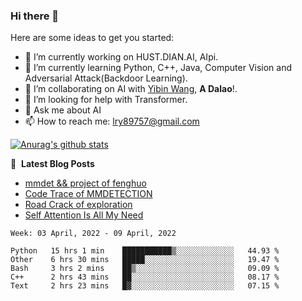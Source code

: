 ### Hi there 👋

<!--
**LRY89757/LRY89757** is a ✨ _special_ ✨ repository because its `README.md` (this file) appears on your GitHub profile.
-->
Here are some ideas to get you started:

- 🔭 I’m currently working on HUST.DIAN.AI, AIpi.
- 🌱 I’m currently learning Python, C++, Java, Computer Vision and Adversarial Attack(Backdoor Learning).
- 👯 I’m collaborating on AI with [Yibin Wang](https://github.com/flyleeee), **A Dalao**!.
- 🤔 I’m looking for help with Transformer.
- 💬 Ask me about AI
- 📫 How to reach me: lry89757@gmail.com
<!-- - 😄 Pronouns: ... -->
<!-- - ⚡ Fun fact: ... -->

[![Anurag's github stats](https://github-readme-stats.vercel.app/api?username=LRY89757)](https://github.com/anuraghazra/github-readme-stats)

📕 &nbsp;**Latest Blog Posts**
<!-- BLOG-POST-LIST:START -->
- [mmdet && project of fenghuo](https://lry89757.github.io/2021/11/09/mmdet-project-of-fenghuo/)
- [Code Trace of MMDETECTION](https://lry89757.github.io/2021/10/16/code-trace-of-mmdetection/)
- [Road Crack of exploration](https://lry89757.github.io/2021/10/04/lu-mian-lie-feng-shu-ju-ji-diao-yan/)
- [Self Attention Is All My Need](https://lry89757.github.io/2021/10/13/self-attention-is-all-my-need/)
<!-- - [God Mode in browsers: document.designMode = "on"](https://dev.to/gautamkrishnar/god-mode-in-browsers-document-designmode-on-2pmo) -->
<!-- BLOG-POST-LIST:END -->

<!--START_SECTION:waka-->
```text
Week: 03 April, 2022 - 09 April, 2022

Python   15 hrs 1 min    ███████████▒░░░░░░░░░░░░░   44.93 % 
Other    6 hrs 30 mins   █████░░░░░░░░░░░░░░░░░░░░   19.47 % 
Bash     3 hrs 2 mins    ██▒░░░░░░░░░░░░░░░░░░░░░░   09.09 % 
C++      2 hrs 43 mins   ██░░░░░░░░░░░░░░░░░░░░░░░   08.17 % 
Text     2 hrs 23 mins   █▓░░░░░░░░░░░░░░░░░░░░░░░   07.15 % 
```
<!--END_SECTION:waka-->

